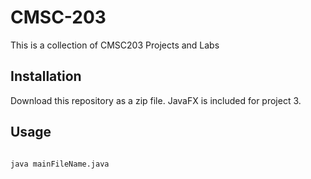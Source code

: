 # CMSC-203


This is a collection of CMSC203 Projects and Labs

## Installation

Download this repository as a zip file. JavaFX is included for project 3.


## Usage

```bash

java mainFileName.java

```




